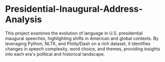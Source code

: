 # Presidential-Inaugural-Address-Analysis
 This project examines the evolution of language in U.S. presidential inaugural speeches, highlighting shifts in American and global contexts. By leveraging Python, NLTK, and Plotly/Dash on a rich dataset, it identifies changes in speech complexity, word choice, and themes, providing insights into each era's political and historical landscape.
